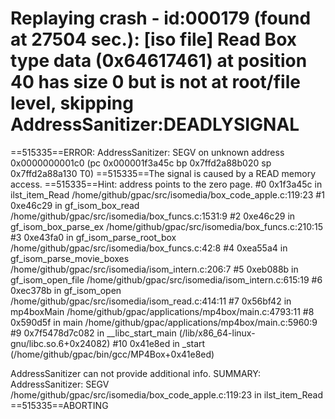 

Replaying crash - id:000179 (found at 27504 sec.):
[iso file] Read Box type data (0x64617461) at position 40 has size 0 but is not at root/file level, skipping
AddressSanitizer:DEADLYSIGNAL
=================================================================
==515335==ERROR: AddressSanitizer: SEGV on unknown address 0x0000000001c0 (pc 0x000001f3a45c bp 0x7ffd2a88b020 sp 0x7ffd2a88a130 T0)
==515335==The signal is caused by a READ memory access.
==515335==Hint: address points to the zero page.
    #0 0x1f3a45c in ilst_item_Read /home/github/gpac/src/isomedia/box_code_apple.c:119:23
    #1 0xe46c29 in gf_isom_box_read /home/github/gpac/src/isomedia/box_funcs.c:1531:9
    #2 0xe46c29 in gf_isom_box_parse_ex /home/github/gpac/src/isomedia/box_funcs.c:210:15
    #3 0xe43fa0 in gf_isom_parse_root_box /home/github/gpac/src/isomedia/box_funcs.c:42:8
    #4 0xea55a4 in gf_isom_parse_movie_boxes /home/github/gpac/src/isomedia/isom_intern.c:206:7
    #5 0xeb088b in gf_isom_open_file /home/github/gpac/src/isomedia/isom_intern.c:615:19
    #6 0xec378b in gf_isom_open /home/github/gpac/src/isomedia/isom_read.c:414:11
    #7 0x56bf42 in mp4boxMain /home/github/gpac/applications/mp4box/main.c:4793:11
    #8 0x590d5f in main /home/github/gpac/applications/mp4box/main.c:5960:9
    #9 0x7f5478d7c082 in __libc_start_main (/lib/x86_64-linux-gnu/libc.so.6+0x24082)
    #10 0x41e8ed in _start (/home/github/gpac/bin/gcc/MP4Box+0x41e8ed)

AddressSanitizer can not provide additional info.
SUMMARY: AddressSanitizer: SEGV /home/github/gpac/src/isomedia/box_code_apple.c:119:23 in ilst_item_Read
==515335==ABORTING